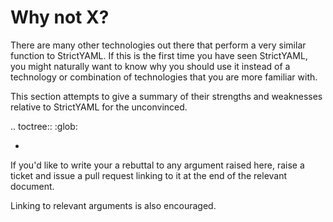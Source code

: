 Why not X?
==========

There are many other technologies out there that perform a 
very similar function to StrictYAML. If this is the first
time you have seen StrictYAML, you might naturally want to
know why you should use it instead of a technology or
combination of technologies that you are more familiar with.

This section attempts to give a summary of their strengths
and weaknesses relative to StrictYAML for the unconvinced.

.. toctree::
   :glob:

   *

If you'd like to write your a rebuttal to any argument raised
here, raise a ticket and issue a pull request linking to it at
the end of the relevant document.

Linking to relevant arguments is also encouraged.
